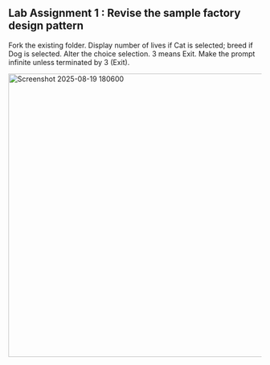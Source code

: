 ## Lab Assignment 1 : Revise the sample factory design pattern


Fork the existing folder.
 Display number of lives if Cat is selected; breed if Dog is selected.
 Alter the choice selection.  3 means Exit. Make the prompt infinite unless terminated by 3 (Exit).

<img width="967" height="564" alt="Screenshot 2025-08-19 180600" src="https://github.com/user-attachments/assets/6eb22efc-6a3d-4d0b-be54-c7b95aebd388" />
